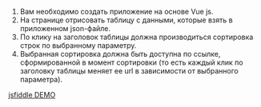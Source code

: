 1. Вам необходимо создать приложение на основе Vue js. 
2. На странице отрисовать таблицу с данными, которые взять в приложенном json-файле. 
3. По клику на заголовок таблицы должна производиться сортировка строк по выбранному параметру. 
4. Выбранная сортировка должна быть доступна по ссылке, сформированной в момент сортировки (то есть каждый клик по заголовку таблицы меняет ее url в зависимости от выбранного параметра). 

<a href="https://jsfiddle.net/AlexeyB/fodhs9f1/" target="_blank">jsfiddle DEMO</a>
